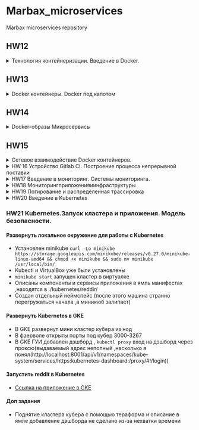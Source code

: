 # Marbax_microservices
Marbax microservices repository

## HW12
<details><summary>Технология контейнеризации. Введение в Docker.</summary><p>

#### Установлен докер ,по мануалу с офф сайта 
#### Исследованы команды и возможности докера (в спойлере)

<details><summary>Работа с Docker:</summary><p>

Для работы нужны права рута(наверное)
- ```docker version``` вывести версию клиента и сервера докера
- ```docker info``` вывести информацию о докере и хосте
- ```docker ps```  вывести информацию о запущенных контейнерах. ```docker ps -a``` инфа о всех контейнерах. ```docker images``` инфа о сохраненных контейнерах
- ```docker run -it ubuntu:16.04 /bin/bash ``` создать и запустить контейнер ,который после выхода останется запущенным(не остается), ключ ```--rm``` то контейнер не останется после выхода из него
- ```docker ps -a --format "table {{.ID}}\t{{.Image}}\t{{.CreatedAt}}\t{{.Names}}" ``` инфа о контейнерах с временем создания 
- ```docker start <container_id>``` запускает уже созданый (остановленный) контейнер
- ```docker atach <container_id>``` подсоединяет терминал к созданному контейнеру
- ```docker run -i``` = docker create + docker start + docker attach*
  - -i  – запускаетконтейнерв foreground режиме (docker attach) 
  - -d – запускаетконтейнерв background режиме
  - -t создает TTY 
  - docker run -it ubuntu:16.04 bash 
  - docker run -dt nginx:latest
- ```docker exec``` запускает новый процесс внутри контейнера
- ```docker commit <containet_id> <your_name>/<repo>``` создает image из контейнера, контейнер остается запущенным (наверное) ,можно делать из не запущенных контейнеров
- ```docker inspect <container_id>``` инфа об контейнере , точное описание параметров контенера 
- ```docker inspect <image_id>``` инфа об образе , описание того ,кто сделал когда и тд , количество уровней и базовая инфа о том что в нем 
- ```docker kill <container_id>``` убивает сразу 
- ```docker stop <container_id>``` останавливает и через 10 сек убивает
- ```docker system df``` отображает инфу о размере контейнеров
- ```docker rm <container_id>``` удаляет контейнер , ключ ```-f``` удаляет запущенный контейнер
- ```docker rmi <image_id>``` удаляет образ ,если от него не зависят запущенные контейнеры
- ```docker rm $(docker ps -a -q)``` удалить все контейнеры . ```docker rmi $(docker images -q)``` удалить все образы 

</p></details>

</p></details>

## HW13
<details><summary>Docker контейнеры. Docker под капотом</summary><p>

- Для gcloud выбран другой проект docker 
- Установлен docker-machine ```https://docs.docker.com/machine/install-machine/```

#### Создание docker host
- ```export GOOGLE_PROJECT=docker-231712``` - добавление проекта в переменную окружения для текущего сеанса
- ```docker-machine create --driver google --google-machine-image https://www.googleapis.com/compute/v1/projects/ubuntu-os-cloud/global/images/family/ubuntu-1604-lts --google-machine-type n1-standard-1 --google-zone europe-west1-b docker-host``` - создание виртуалки (экранировка перехода на новую строку не сработала чего то )
- Включен API ```https://console.developers.google.com/apis/api/compute.googleapis.com/overview?project=542682605071``` ( а может подождать просто нужно было)
- ```docker-machine ls``` - посмотреть docker-хосты
- ```eval $(docker-machine env docker-host)``` переключение на удаленный Docker-хост

#### Создание своего образа
- ```docker run --rm -ti tehbilly/htop``` - пид немспейсы изолированы 
- ```docker run --rm --pid host -ti tehbilly/htop``` - контейнер видит процессы хоста
- Создан Dockerfile в котором описано обновление кеша репозитория ,установка нужных пакетов ,скачиваетсяприложение с гита , копируются подготовленые файлы в контейнер ,установлены зависимости ,добавил старт сервиса при старте контейнера .
- Собран образ ```docker build -t reddit:latest .``` - точка в конце указывает путь до до Docker-контекста ,флаг -t задает тег для собраного образа
- ```docker run --name reddit -d --network=host reddit:latest``` - запустил контейнер на удаленном хосте
- ```gcloud compute firewall-rules create reddit-app --allow tcp:9292 --target-tags=docker-machine --description="Allow PUMA connections" --direction=INGRESS``` - создаем правило фаервола для открытия порта 

#### Работа с Docker Hub
- https://hub.docker.com/ зарегестрировался на DockerHub , ```docker login``` залогинился из докера
- ```docker tag reddit:latest <your-login>/<repo> ``` добавлен образ , ```docker push <your-login>/<repo>``` закинут в ДокерХаб
- Т.к. образ лежит теперь в ДокерХабе ,можно запустить его в любом месте ```docker run --name reddit -d -p 9292:9292 <your-login>/<repo>```
- ```docker run --name reddit -d -p 9292:9292 <your-login>/<repo>``` запустить в другом месте (скачается с хаба) с дэбагом (-d)


<details><summary>docker-machine :</summary><p>

 - docker-machine - встроенный в докер инструмент для создания хостов и установки на них docker engine. Имеет поддержку облаков и систем виртуализации   (Virtualbox, GCP и др.)
 -  Команда создания - ```docker-machine create <имя>```. Имен может быть много, переключение между ними через ```eval $(docker-machine env <имя>)```. Переключение на локальный докер - ```eval $(docker-machine env --unset)```. Удаление -```docker-machine rm <имя>```.
 - docker-machine создает хост для докер демона со указываемым образом в --googlemachine-image, в ДЗ используется ubuntu-16.04. Образы которые используются для построения докер контейнеров к этому никак не относятся.
 - Все докер команды, которые запускаются в той же консоли после eval ```$(docker-machine env <имя>)``` работают с удаленным докер демоном в GCP.

</p></details>

- ```docker logs reddit -f``` посмотреть логи контейнера
- ```docker exec -it reddit bash``` подключится к контейнеру ,в баше ```killall5 1``` убить основной процесс ,умрет и контейнер
- ```docker start reddit``` запустить остановленый контейнер по дэфолту(сразу останавливает почему то )
- ```docker stop reddit && docker rm reddit``` остановить и удалить контейнер
- ```docker run --name reddit --rm -it <your-login>/otus-reddit:1.0 bash ``` создать и запустить контейнер и подключиться к нему ,при выходе он остановится
- ```docker inspect <your-login>/<repo>``` рассмотреть образ 
- ```docker inspect <your-login>/<repo> -f '{{.ContainerConfig.Cmd}}' ``` посмотреть как запускается контейнер (исследовать конретный параметр )
- ```docker diff <container_name>``` посмотреть изменения в контейнере

### Задание с *
Не выполнено ,т.к. еще тянет три доп задания из прошлых дз ,которые тоже не сделаны

</p></details>


## HW14
<details><summary> Docker-образы Микросервисы</summary><p>


#### Научился описывать и собирать Docker-образы для сервисного приложения
- Используется Visual Code и встроеный форматер для Докер файлов
- Лучшие практики докера ```https://docs.docker.com/develop/develop-images/dockerfile_best-practices/```
- Скачан архив с приложением
- Описаны Докер файлы 
- Создал bridge-сеть для приложения с сетевивы алисасами (могут быть использованы ,как доменные имена) ```docker network create reddit```
- Пакеты альпайна ```https://pkgs.alpinelinux.org/packages``` 
- Создан volume ```docker create volume reddir_db``` и подключен к монге ```-v reddit_db:/data/db```
#### Научился оптимизировать работу с Docker-образами
- Образы уменьшены до 36-106 МБ с ~700
#### Запускал приложения на основе Docker-образов, оценены удобства запуска контейнеров при помощи docker run
- Контейнер для БД ```docker run -d --network=reddit --network-alias =post_db --network-alias=comment_db mongo:latest```
- Контейнер ```docker run -d --network=reddit --network-alias=post <hub_login>/rep```
- Крнтейнер ```docker run -d --network=reddit --network-alias=comment <hub_login>/rep```
- Контейнер ```docker run -d --network=reddit -p 9292:9292 <hub_login>/rep```
#### Разбил приложение на несколько компонентов
#### Запустил микросервисное приложение

</p></details>

## HW15
<details><summary> Сетевое взаимодействие Docker контейнеров.</summary><p>

#### Разобрался с работой сети в Docker
#### none 
- Контейнер без сетевого доступа наружу ```docker run -ti --rm --network none joffotron/docker-net-tools -c ifconfig```. joffotron/docker-net-tools контейнер с сетевыми тулзами. --network none запуск без внешней сети
- При многократном запуске контенейры не будут конфликтовать ,т.к. у каждого свой ИП неймспейс 
#### host 
- Контейнер в сетевом пространстве хоста ```docker run -ti --rm --network host joffotron/docker-net-tools -c ifconfig```  , вывод такой же как и в ```docker-machine ssh docker-host ifconfig``` 
- При многократном запуске ```docker run --network host -d nginx``` ,спустя несколько секунд старый контейнер будет остановлен , т.к. они используют один ИП неймспейс
#### bridge
- ```docker network create reddit --driver bridge``` создаем свой бридж и подымаем контейнеры с сервисами в нем , т.к. сервисы ссылаются друг на друга по днс именам ,прописаным в Докерфалах ,то в новой инсталяции нужно добавить алиасы
 - ```docker run -d --network=reddit --network-alias=post_db --network-alias=comment_db mongo:latest```
 - ```docker run -d --network=reddit --network-alias=post <your-login>/post:1.0```
 - ```docker run -d --network=reddit --network-alias=comment  <your-login>/comment:1.0```
 - ```docker run -d --network=reddit -p 9292:9292 <your-login>/ui:1.0```
```--name <name> (можнозадатьтолько 1 имя) --network-alias <alias-name> (можнозадатьмножествоалиасов)```
#### double bridge
- Создал две подсети ```docker network create back_net --subnet=10.0.2.0/24``` и ```docker network create front_net --subnet=10.0.1.0/24```
- ```docker run -d --network=front_net -p 9292:9292 --name ui  <your-login>/ui:1.0```
- ```docker run -d --network=back_net --name comment  <your-login>/comment:1.0```
- ```docker run -d --network=back_net --name post  <your-login>/post:1.0```
- ```docker run -d --network=back_net --name mongo_db --network-alias=post_db --network-alias=comment_db mongo:latest```
- При инициализации контейнера ,докер может подключить к нему только одну сеть ,```docker network connect <network> <container>``` подключение доп сетей.
- ```docker network connect front_net post``` и ```docker network connect front_net comment```

### Docker-compose 

#### Установить docker-compose на локальную машину
- Установлен из apt
- Для корректной работы ямля нужно добавить в имя пользователя в переменные окружения
#### Собрать образы приложения reddit с помощью docker-compose
- В директории с docker-compose файлом выполнить ```sudo docker-compose up -d``` для поднятия описаной инфраструктуры , если есть переменные окружения ,они будут искаться по дэфолту в ```.env``` файле
#### Запустить приложение reddit с помощью docker-compose
- Имя проекта генерится от расположения compose.yml можно поменять с помощью переменной окружения COMPOSE_PROJECT_NAME

</p></details>


<details><summary>HW 16 Устройство Gitlab CI. Построение процесса непрерывной поставки</summary><p>

#### Подготовить инсталляцию Gitlab CI
- С помощью тераформа поднят инстанс, установлен докер и скинут кофиг компоса для гитлаба
- Создана группа и проект
<details><summary>Добавлен раннер из консоли хоста гитлаба</summary><p>

docker run -d --name gitlab-runner --restart always -v /srv/gitlab-runner/config:/etc/gitlab-runner -v /var/run/docker.sock:/var/run/docker.sock gitlab/gitlab-runner:latest
</p></details>

- Потом раннер зарегестрирован ```docker exec -it gitlab-runner gitlab-runner register --run-untagged --locked=false```

<details><summary>Вывод</summary><p>

Runtime platform                                    arch=amd64 os=linux pid=12 revision=4745a6f3 version=11.8.0
Running in system-mode.                            
                              
Please enter the gitlab-ci coordinator URL (e.g. https://gitlab.com/):
http://35.198.143.87
Please enter the gitlab-ci token for this runner:
-YsdSsh14vVyFLkCFLe3
Please enter the gitlab-ci description for this runner:
[9c921c64a898]: my-runner
Please enter the gitlab-ci tags for this runner (comma separated):
linux,xenial,ubuntu,docker
Registering runner... succeeded                     runner=-YsdSsh1
Please enter the executor: docker+machine, kubernetes, docker, shell, ssh, virtualbox, docker-ssh, parallels, docker-ssh+machine:
docker
Please enter the default Docker image (e.g. ruby:2.1):
alpine:latest
Runner registered successfully. Feel free to start it, but if it's running already the config should be automatically reloaded!

</p></details>

#### Подготовить репозиторий с кодом приложения
- Добавлено реддит приложение ```git clone https://github.com/express42/reddit.git && rm -rf ./reddit/.git``` и закомичено
#### Описать для приложения этапы пайплайна
- Дописаны тесты для пайплайна
#### Определить окружения
- Добавлены два окружения ,которые включаются только с тегами ```git tag 1.0.0``` , ```git push gitlab gitlab-ci-1 --tags``` и по мануальной кнопке 

</p></details>

<details><summary> HW17 Введение в мониторинг. Системы мониторинга.</summary><p>

#### Prometheus: запуск, конфигурация, знакомствосWeb UI 
- Создано правило фаервола для Prometheus и Puma: ```gcloud compute firewall-rules create prometheus-default --allow tcp:9090``` и ```gcloud compute firewall-rules create puma-default --allow tcp:9292 ```
 
<details><summary> Создадан Docker хост в GCE и настроено локальное окружение на работу с ним</summary><p>

```

gcloud compute firewall-rules create prometheus-default --allow tcp:9090

gcloud compute firewall-rules create puma-default --allow tcp:9292

export GOOGLE_PROJECT=_proj_

docker-machine create --driver google \
    --google-machine-image https://www.googleapis.com/compute/v1/projects/ubuntu-os-cloud/global/images/family/ubuntu-1604-lts \
    --google-machine-type n1-standard-1 \
    --google-zone europe-west1-b \
    docker-host

eval $(docker-machine env docker-host)

docker run --rm -p 9090:9090 -d --name prometheus  prom/prometheus

docker-machine ip docker-host

docker stop prometheus

```

</p></details>

- Установлен готовый образ из докер хаба ```docker run --rm -p 9090:9090 -d --name prometheus  prom/prometheus:v2.1.0```
- Для удобства структура директорий изменена ,изменения сверены с содержимым гитигнора
- Описан докер файл для прометеуса ,который копирует .yml конфиг в контейнер 
- Образы сервисов собраны по скриптам для хелсчеков
- compose.yml отредактирован под новые требования ,добавлен подьем прометеуса со своим волюмом и ограничением хранения данных в один день и добавлен во внутреннюю сеть. Так же ,для сервисы определены образы ,а не билды
#### Мониторинг состояния микросервисов
- Проведены эксперементы с реакцией прометеуса, при отключении одного из сервисов 
#### Сбор метрик хоста с использованием экспортера
- В compose.yml добавлено описание node-exporter для сбора метрик с хоста , так же добавлен во внутреннюю сеть
- В конфиг прометеуса добавлен джоб для node-exporter , потом прометеус пересобран с новыми изменениями ,перезапущен compose.yml 
- Проверено как прометеус отображает график нагрузки цп хоста 
- Образы запушены на докер хаб
- VM docker-host удален :с 
Ссылка на докер хаб с образами - https://hub.docker.com/u/marbax
#### Заданиясо *
- Не сделаны ,нужно догонять

</p></details>

<details><summary> HW18 Мониторингприложенияиинфраструктуры</summary><p>

#### Мониторинг Docker контейнеров
- compose файлы разделены - один для приложения , другой для мониторинга 
- Добавлено описание сервиса cAdvisor , в ямле прометеуса создан джоб для cAdvisor также 
- Прометеус пересобран
#### Визуализация метрик
- Добавлен сервис Grafana, логин и пароль задается при в compose файле 
- json дашборда скачан с сайта Grafana и импортирован
#### Сбор метрик работы приложения и бизнес метрик
- В ямль Prometheus добавлен джоб для пост сервиса 
- Пересобран контейнер прометеуса и весь compose 
- Построены два простых графика в Grafana 
- Добавления третьего графика с ограничением по 95му перцентилю
- Конфиг сохранен и экспортирован
- Для сбора бизнес метрик построены 2 графика : по росту кол-ва постов и комментариев  , они так же сохранены в отдельный файл и экспортированы
#### Настройка и проверка алертинга
- Используется Alertmanager Prometheus'а ,т.к. он еффективнее
- Описан Dockerfile для Alertmanager
- Добавлен конфиг для Alertmanager с указанием урла Апи и каналом ,куда слать
- Описан новый сервис для Alertmanager
- Создан ямль для алерта и добавлен в Докерфайл для копирования в контейнер
- Ссылка на докер хаб с образами - https://hub.docker.com/u/marbax
#### Много заданий со * (необязательных)

</p></details>


<details><summary> HW19 Логирование и распределенная трассировка</summary><p>

#### Сбор неструктурированных логов
- Обновлен код микросервисов и пересобраны контейнеры
- Создан compose файл описания контейнеров для мониторинга : fluentd , elasticsearch , kibana
- Создан и описан докерфайл fluentd
- Описан файл конфигурации fluentd 
- В compose файле сервисов приложения определен драйвер логирования
- Для парсинга неструктурированых логов приходится использовать регулярные выражения , вместо них лучше использоватоь grok-шаблоны

#### Визуализация логов
- В Kibana добавлен индекс паттерн fluentd 

#### Сбор структурированных логов
- В конфиг dkuentd добавлен фильтр для парсинга логов приходящих от микросервиса post (работает для структурированых логов (которые уже в формате json))

#### Распределенная трасировка
- Добавлен Zipkin в сервисы логирования 

#### Задание со здвездочкой 
- Микросервис post отвечает стабильно по  3 секунды 
Настроен слип на 3 сек в post_app.py
```max_resp_time = 3 
        median_time = time.sleep(max_resp_time)
```
</p></details>


<details><summary> HW20  Введение в Kubernetes</summary><p>

#### Разобрать на практике все компоненты Kubernetes, развернуть их вручную используя The Hard Way
- Развернут Kubernetes по мануалу the hard way 
#### Ознакомиться с описанием основных примитивов нашего приложения и его дальнейшим запуском в Kubernetes.

</p></details>


### HW21 Kubernetes.Запуск кластера и приложения. Модель безопасности.

#### Развернуть локальное окружение для работы с Kubernetes
- Установлен minikube ```curl -Lo minikube https://storage.googleapis.com/minikube/releases/v0.27.0/minikube-linux-amd64 && chmod +x minikube && sudo mv minikube /usr/local/bin/```
- Kubectl и VirtualBox уже были установлены
- ```minikube start``` запущен кластер в виртуалке
- Описаны компоненты и сервисы приложения в ямль манифестах ,находятся в ./kubernetes/reddir/
- Создан отдельный неймспейс  (после этого машина странно перегружаться начала ,а миникюб  залипает)
#### Развернуть Kubernetes в GKE
- В GKE развернут мини кластер кубера из нод 
- В фаерволе открыты порты под кубер 3000-3267
- В GKE ГУИ добавлен дэшборд , ```kubectl proxy``` вход на дэшборд через проксю(выдаваемый адрес неполный ,насколько я понял(http://localhost:8001/api/v1/namespaces/kube-system/services/https:kubernetes-dashboard:/proxy/#!/login))
#### Запустить reddit в Kubernetes
- [Ссылка на приложение в GKE](35.204.210.153:32451)

#### Доп задания
- Поднятие кластера кубера с помощью тераформа и описание в ямле добавление дэшборда не сделано из-за нехватки времени 
